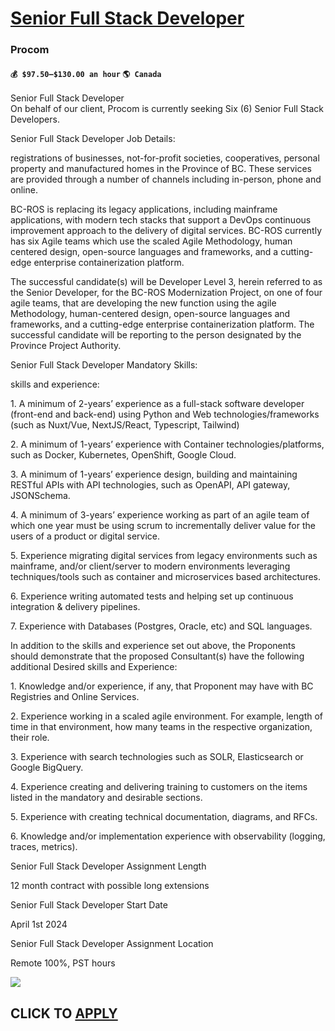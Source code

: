 # [Senior Full Stack Developer](https://www.remotewlb.com/apply/senior-full-stack-developer-65699)  
### Procom  
#### `💰 $97.50–$130.00 an hour` `🌎 Canada`  

Senior Full Stack Developer  
On behalf of our client, Procom is currently seeking Six (6) Senior Full Stack Developers.  
  
Senior Full Stack Developer Job Details:  
  
registrations of businesses, not-for-profit societies, cooperatives, personal property and manufactured homes in the Province of BC. These services are provided through a number of channels including in-person, phone and online.  
  
BC-ROS is replacing its legacy applications, including mainframe applications, with modern tech stacks that support a DevOps continuous improvement approach to the delivery of digital services. BC-ROS currently has six Agile teams which use the scaled Agile Methodology, human centered design, open-source languages and frameworks, and a cutting-edge enterprise containerization platform.  
  
The successful candidate(s) will be Developer Level 3, herein referred to as the Senior Developer, for the BC-ROS Modernization Project, on one of four agile teams, that are developing the new function using the agile Methodology, human-centered design, open-source languages and frameworks, and a cutting-edge enterprise containerization platform. The successful candidate will be reporting to the person designated by the Province Project Authority.  
  
Senior Full Stack Developer Mandatory Skills:  
  
skills and experience:  
  
1\. A minimum of 2-years’ experience as a full-stack software developer (front-end and back-end) using Python and Web technologies/frameworks (such as Nuxt/Vue, NextJS/React, Typescript, Tailwind)  
  
2\. A minimum of 1-years’ experience with Container technologies/platforms, such as Docker, Kubernetes, OpenShift, Google Cloud.  
  
3\. A minimum of 1-years’ experience design, building and maintaining RESTful APIs with API technologies, such as OpenAPI, API gateway, JSONSchema.  
  
4\. A minimum of 3-years’ experience working as part of an agile team of which one year must be using scrum to incrementally deliver value for the users of a product or digital service.  
  
5\. Experience migrating digital services from legacy environments such as mainframe, and/or client/server to modern environments leveraging techniques/tools such as container and microservices based architectures.  
  
6\. Experience writing automated tests and helping set up continuous integration & delivery pipelines.  
  
7\. Experience with Databases (Postgres, Oracle, etc) and SQL languages.  
  
In addition to the skills and experience set out above, the Proponents should demonstrate that the proposed Consultant(s) have the following additional Desired skills and Experience:  
  
1\. Knowledge and/or experience, if any, that Proponent may have with BC Registries and Online Services.  
  
2\. Experience working in a scaled agile environment. For example, length of time in that environment, how many teams in the respective organization, their role.  
  
3\. Experience with search technologies such as SOLR, Elasticsearch or Google BigQuery.  
  
4\. Experience creating and delivering training to customers on the items listed in the mandatory and desirable sections.  
  
5\. Experience with creating technical documentation, diagrams, and RFCs.  
  
6\. Knowledge and/or implementation experience with observability (logging, traces, metrics).  
  
Senior Full Stack Developer Assignment Length  
  
12 month contract with possible long extensions  
  
Senior Full Stack Developer Start Date  
  
April 1st 2024  
  
Senior Full Stack Developer Assignment Location  
  
Remote 100%, PST hours

![](https://remotive.com/job/track/1900124/blank.gif?source=public_api)  
## CLICK TO [APPLY](https://www.remotewlb.com/apply/senior-full-stack-developer-65699)

